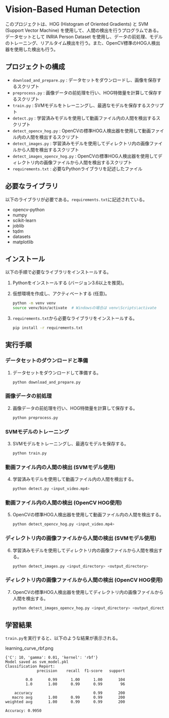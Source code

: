 # Vision-Based Human Detection

このプロジェクトは、HOG (Histogram of Oriented Gradients) と SVM (Support Vector Machine) を使用して、人間の検出を行うプログラムである。データセットとして INRIA Person Dataset を使用し、データの前処理、モデルのトレーニング、リアルタイム検出を行う。また、OpenCV標準のHOG人検出器を使用した検出も行う。

## プロジェクトの構成

- `download_and_prepare.py` : データセットをダウンロードし、画像を保存するスクリプト
- `preprocess.py` : 画像データの前処理を行い、HOG特徴量を計算して保存するスクリプト
- `train.py` : SVMモデルをトレーニングし、最適なモデルを保存するスクリプト
- `detect.py` : 学習済みモデルを使用して動画ファイル内の人間を検出するスクリプト
- `detect_opencv_hog.py` : OpenCVの標準HOG人検出器を使用して動画ファイル内の人間を検出するスクリプト
- `detect_images.py` : 学習済みモデルを使用してディレクトリ内の画像ファイルから人間を検出するスクリプト
- `detect_images_opencv_hog.py` : OpenCVの標準HOG人検出器を使用してディレクトリ内の画像ファイルから人間を検出するスクリプト
- `requirements.txt` : 必要なPythonライブラリを記述したファイル

## 必要なライブラリ

以下のライブラリが必要である。`requirements.txt`に記述されている。

- opencv-python
- numpy
- scikit-learn
- joblib
- tqdm
- datasets
- matplotlib

## インストール

以下の手順で必要なライブラリをインストールする。

1. Pythonをインストールする (バージョン3.6以上を推奨)。
2. 仮想環境を作成し、アクティベートする (任意)。

    ```sh
    python -m venv venv
    source venv/bin/activate  # Windowsの場合は venv\Scripts\activate
    ```

3. `requirements.txt`から必要なライブラリをインストールする。

    ```sh
    pip install -r requirements.txt
    ```

## 実行手順

### データセットのダウンロードと準備

1. データセットをダウンロードして準備する。

    ```sh
    python download_and_prepare.py
    ```

### 画像データの前処理

2. 画像データの前処理を行い、HOG特徴量を計算して保存する。

    ```sh
    python preprocess.py
    ```

### SVMモデルのトレーニング

3. SVMモデルをトレーニングし、最適なモデルを保存する。

    ```sh
    python train.py
    ```

### 動画ファイル内の人間の検出 (SVMモデル使用)

4. 学習済みモデルを使用して動画ファイル内の人間を検出する。

    ```sh
    python detect.py <input_video.mp4>
    ```

### 動画ファイル内の人間の検出 (OpenCV HOG使用)

5. OpenCVの標準HOG人検出器を使用して動画ファイル内の人間を検出する。

    ```sh
    python detect_opencv_hog.py <input_video.mp4>
    ```

### ディレクトリ内の画像ファイルから人間の検出 (SVMモデル使用)

6. 学習済みモデルを使用してディレクトリ内の画像ファイルから人間を検出する。

    ```sh
    python detect_images.py <input_directory> <output_directory>
    ```

### ディレクトリ内の画像ファイルから人間の検出 (OpenCV HOG使用)

7. OpenCVの標準HOG人検出器を使用してディレクトリ内の画像ファイルから人間を検出する。

    ```sh
    python detect_images_opencv_hog.py <input_directory> <output_directory>
    ```

## 学習結果

`train.py`を実行すると、以下のような結果が表示される。

learning_curve_rbf.png


```
{'C': 10, 'gamma': 0.01, 'kernel': 'rbf'}
Model saved as svm_model.pkl
Classification Report:
              precision    recall  f1-score   support

         0.0       0.99      1.00      1.00       104
         1.0       1.00      0.99      0.99        96

    accuracy                           0.99       200
   macro avg       1.00      0.99      0.99       200
weighted avg       1.00      0.99      0.99       200

Accuracy: 0.9950

```
